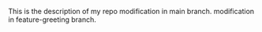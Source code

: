 This is the description of my repo
modification in main branch.
modification in feature-greeting branch.
